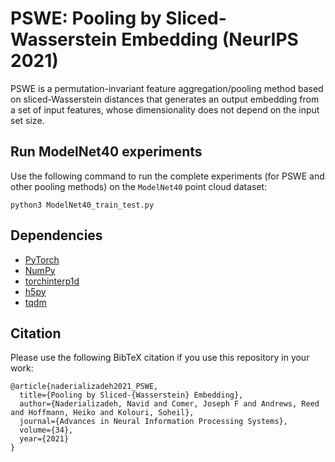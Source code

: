 # PSWE: Pooling by Sliced-Wasserstein Embedding (NeurIPS 2021)

PSWE is a permutation-invariant feature aggregation/pooling method based on sliced-Wasserstein distances that generates an output embedding from a set of input features, whose dimensionality does not depend on the input set size.

## Run ModelNet40 experiments

Use the following command to run the complete experiments (for PSWE and other pooling methods) on the `ModelNet40` point cloud dataset:

```shell
python3 ModelNet40_train_test.py
```

## Dependencies

* [PyTorch](https://pytorch.org/)
* [NumPy](https://numpy.org/)
* [torchinterp1d](https://github.com/aliutkus/torchinterp1d)
* [h5py](https://www.h5py.org/)
* [tqdm](https://tqdm.github.io/)

## Citation

Please use the following BibTeX citation if you use this repository in your work:

```
@article{naderializadeh2021_PSWE,
  title={Pooling by Sliced-{Wasserstein} Embedding},
  author={Naderializadeh, Navid and Comer, Joseph F and Andrews, Reed and Hoffmann, Heiko and Kolouri, Soheil},
  journal={Advances in Neural Information Processing Systems},
  volume={34},
  year={2021}
}
```
